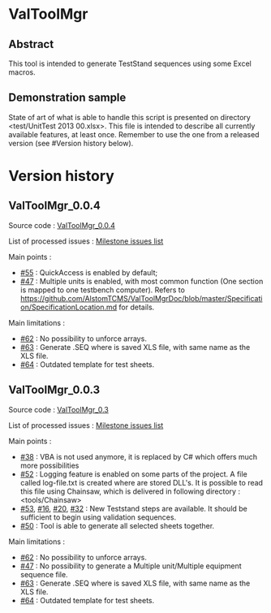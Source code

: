 # ValToolMgr

## Abstract
This tool is intended to generate TestStand sequences using some Excel macros.

## Demonstration sample
State of art of what is able to handle this script is presented on directory <test/UnitTest 2013 00.xlsx>. This file is intended to describe all currently available features, at least once.
Remember to use the one from a released version (see #Version history below).

# Version history

## ValToolMgr_0.0.4

Source code : [ValToolMgr_0.0.4](https://github.com/AlstomTCMS/ValToolMgr/tree/ValToolMgr_0.0.4)

List of processed issues : [Milestone issues list](https://github.com/AlstomTCMS/ValToolMgr/issues?milestone=5&state=closed)

Main points :
 * [#55](https://github.com/AlstomTCMS/ValToolMgr/issues/55) : QuickAccess is enabled by default;
 * [#47](https://github.com/AlstomTCMS/ValToolMgr/issues/47) : Multiple units is enabled, with most common function (One section is mapped to one testbench computer). Refers to https://github.com/AlstomTCMS/ValToolMgrDoc/blob/master/Specification/SpecificationLocation.md for details.
 
Main limitations :
 * [#62](https://github.com/AlstomTCMS/ValToolMgr/issues/62) : No possibility to unforce arrays.
 * [#63](https://github.com/AlstomTCMS/ValToolMgr/issues/63) : Generate .SEQ where is saved XLS file, with same name as the XLS file.
 * [#64](https://github.com/AlstomTCMS/ValToolMgr/issues/64) : Outdated template for test sheets.

## ValToolMgr_0.0.3

Source code : [ValToolMgr_0.3](https://github.com/AlstomTCMS/ValToolMgr/tree/ValToolMgr_0.3)

List of processed issues : [Milestone issues list](https://github.com/AlstomTCMS/ValToolMgr/issues?milestone=4&state=closed)

Main points :
 * [#38](https://github.com/AlstomTCMS/ValToolMgr/issues/38) : VBA is not used anymore, it is replaced by C# which offers much more possibilities
 * [#52](https://github.com/AlstomTCMS/ValToolMgr/issues/52) : Logging feature is enabled on some parts of the project. A file called log-file.txt is created where are stored DLL's. It is possible to read this file using Chainsaw, which is delivered in following directory : <tools/Chainsaw>
 * [#53](https://github.com/AlstomTCMS/ValToolMgr/issues/53), [#16](https://github.com/AlstomTCMS/ValToolMgr/issues/16), [#20](https://github.com/AlstomTCMS/ValToolMgr/issues/20), [#32](https://github.com/AlstomTCMS/ValToolMgr/issues/32) : New Teststand steps are available. It should be sufficient to begin using validation sequences.
 * [#50](https://github.com/AlstomTCMS/ValToolMgr/issues/50) : Tool is able to generate all selected sheets together.
 
Main limitations :
 * [#62](https://github.com/AlstomTCMS/ValToolMgr/issues/62) : No possibility to unforce arrays.
 * [#47](https://github.com/AlstomTCMS/ValToolMgr/issues/47) : No possibility to generate a Multiple unit/Multiple equipment sequence file.
 * [#63](https://github.com/AlstomTCMS/ValToolMgr/issues/63) : Generate .SEQ where is saved XLS file, with same name as the XLS file.
 * [#64](https://github.com/AlstomTCMS/ValToolMgr/issues/64) : Outdated template for test sheets.